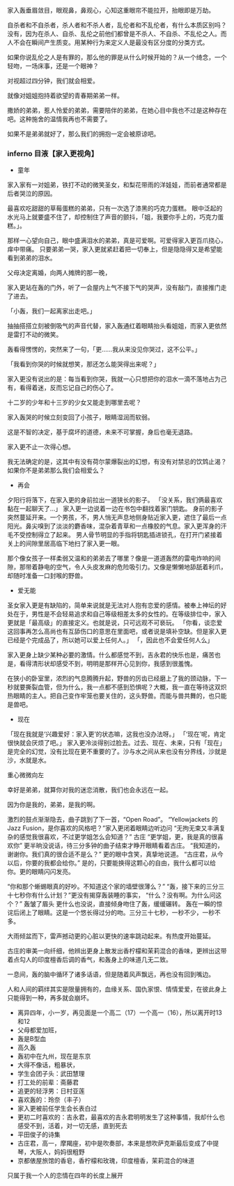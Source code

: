 



家入轰垂眉敛目，眼观鼻，鼻观心，心知这重眼帘不能拉开，抬眼即是万劫。



自杀者和不自杀者，杀人者和不杀人者，乱伦者和不乱伦者，有什么本质区别吗？没有，因为在杀人、自杀、乱伦之前他们都曾是不杀人、不自杀、不乱伦之人。而人不会在瞬间产生质变。用某种行为来定义人是最没有区分度的分类方式。

如果你说乱伦之人是有罪的，那么他的罪是从什么时候开始的？从一个绮念，一个轻吻，一场床事，还是一个眼神？





对视超过四分钟，我们就会相爱。


就像对姐姐抱持着欲望的青春期弟弟一样。



撒娇的弟弟，惹人怜爱的弟弟，需要陪伴的弟弟，在她心目中我也不过是这种存在吧。这种施舍的温情我再也不需要了。





如果不是弟弟就好了，那么我们的拥抱一定会被原谅吧。



### inferno 目液【家入更视角】

- 童年

家入家有一对姐弟，铁打不动的微笑圣女，和梨花带雨的洋娃娃，而前者通常都是后者哭泣的原因。

最喜欢吃甜甜的草莓蛋糕的弟弟，只有一次选了漆黑的巧克力蛋糕。
眼中泛起的水光马上就要盛不住了，却控制住了声音的颤抖，「姐，我要你手上的，巧克力蛋糕。」。

那样一心望向自己，眼中盛满泪水的弟弟，真是可爱啊。可爱得家入更百爪挠心，痒中带痛。
只要弟弟一哭，家入更就紧赶着把一切奉上，但是隐隐得又是希望能看到弟弟的泪水。

父母决定离婚，向两人摊牌的那一晚，

家入更站在轰的门外，听了一会屋内上气不接下气的哭声，没有敲门，直接推门走了进去。

「小轰，我们一起离家出走吧。」

抽抽搭搭立刻被倒吸气的声音代替，家入轰通红着眼睛抬头看姐姐，而家入更依然是雷打不动的微笑。

轰看得愣愣的，突然来了一句，「更……我从来没见你哭过，这不公平。」

「我看到你哭的时候就想笑，那还怎么能哭得出来呢？」

家入更没有说出的是：每当看到你哭，我就一心只想把你的泪水一滴不落地占为己有，看得着迷，反而忘记自己的伤心了。

十二岁的少年和十三岁的少女又能走到哪里去呢？


家入轰哭的时候立刻变回了小孩子，眼睛湿润而软弱。


这是不智的决定，基于腐坏的道德，未来不可掌握，身后也毫无退路。

家入更不止一次得心想。

我无法确定的是，这其中有没有荷尔蒙爆裂出的幻想，有没有对禁忌的饮鸩止渴？如果你不是弟弟那么我们会相爱么？

- 再会

夕阳行将落下，在家入更的身前拉出一道狭长的影子。
「没关系，我们俩最喜欢黏在一起聊天了...」 家入更一边说着一边在书包中翻找着家门钥匙。
身前的影子突然蔓延开来。一个男孩，不，男人悄无声息地侧身贴近家入更，遮住了最后一点阳光。鼻尖嗅到了淡淡的麝香味，混杂着青草和一点橡胶的气息。家入更浑身的汗毛不受控制得立了起来。
男人骨节明显的手指将钥匙插进锁孔，在打开门紧接着关上的间隙里居高临下地扫了家入更一眼。

那个像女孩子一样柔弱又温和的弟弟去了哪里？像是一道道轰然的雷电炸响的间隙，那带着静电的空气，令人头皮发麻的危险吸引力。又像是懒懒地舔舐着利爪，却随时准备一口封喉的野兽。

- 爱无能 

圣女家入更是有缺陷的，简单来说就是无法对人抱有恋爱的感情。被奉上神坛的好处在于，男性是不会轻易追求和自己等级相差太多的女性的。在等级排位中，家入更就是「最高级」的直接定义。也就是说，只可远观不可亵玩。
「你看，谈恋爱这回事再怎么高尚也有互舔伤口的意思在里面吧，或者说是填补空缺。但是家入更已经是个完成品了，所以她可以爱上任何人。」
「，因此也不会爱任何人么」

家入更身上缺少某种必要的激情。什么都感觉不到，吉永君的快乐也是，痛苦也是，看得清形状却感受不到，明明是那样开心见到你，我感到很羞愧。

在狭小的卧室里，浓烈的气息腾腾升起，野兽的厉齿已经磨上了我的颈动脉，下一秒就要撕裂血管，但为什么，我一点都不感到恐惧呢？大概，我一直在等待这双炽热眼睛的主人。把自己变作牢笼也要关住的，这头野兽。而能与兽共舞的，也只能是兽吧。

- 现在

「现在我就是‘兴趣爱好：家入更’的状态嘛，这我也没办法呀。」
「‘现在’呢，肯定很快就会厌烦了吧。」
家入更冷淡得别过脸去。过去、现在、未来，只有「现在」是完全的幻觉，没有比现在更不重要的了。沙与水之间从来也没有分界线，沙就是沙，水就是水。


重心微微向左

幸好是弟弟，就算你对我的迷恋消散，我们也会永远在一起。

因为你是我的，弟弟，是我的啊。













激烈的鼓点渐渐隐去，曲子跳到了下一首，“Open Road”。
“Yellowjackets 的Jazz Fusion，是你喜欢的风格吧？”家入更闭着眼睛边听边问
“无拘无束又丰满复杂的感觉我很喜欢，不过更学姐怎么会知道？” 古庄
“更学姐，更，我是真的很喜欢你”
更半晌没说话，待三分多钟的曲子结束才睁开眼睛看着古庄。
“我知道的，谢谢你。我们真的很合适不是么？” 更的眼中含笑，真挚地说道。
“古庄君，从今以后，你要的我都会给你。”
是的，只要能换得这颗心的自由，我什么都可以给你。更的眼睛闪闪发亮。

“你和那个蜥蜴眼真的好吵。不知道这个家的墙壁很薄么？”
“轰，接下来的三分三十七秒你有什么计划？”更没有揭穿轰装睡的事实，
“什么？没有啊。为什么问这个？” 轰皱了眉头
更什么也没说，直接倾身吻住了轰，缓缓碾转。
轰在一瞬的惊诧后闭上了眼睛。这是一个悠长得过分的吻。三分三十七秒，一秒不少，一秒不多。

大雨倾盆而下，雷声撼动更的心脏以更快的速率跳动起来。有热度开始蔓延。

古庄的审美一向纤细，他辨出更身上散发出香柠檬和茉莉混合的香味，更辨出这带着点勾人的印度檀香后调的香气，和轰身上的味道几无二致。

一息间，轰的脑中循环了诸多话语，但是随着风声飘远，再也没有回到嘴边。

人和人间的羁绊其实是限量拥有的，血缘关系、国仇家恨、情情爱爱，在彼此身上只能得到一种，再多就会崩坏。

- 离异四年，小一岁，再见面是一个高二（17）一个高一（16），所以离开时13和12
- 父母都爱加班，
- 轰是B型血
- 高久轰
- 轰初中在九州，现在是东京
- 大得不像话，粗暴状，
- 学生会团子头：武田慧理
- 打工处的前辈：斋藤君
- 追更的轻浮男：日村亚莲
- 喜欢轰的：玲奈（丰子）
- 家入更被前任学生会长表白过
- 更初二时喜欢的：吉永君，最喜欢的吉永君明明发生了这种事情，我却什么也感受不到，活着，对一切无感，直到死去
- 平田俊子的诗集
- 古庄君，高一，摩羯座，初中是吹奏部，本来是想吹萨克斯最后变成了中提琴，大阪人，妈妈很粗野
- 京都俵屋旅馆的香皂，香柠檬和玫瑰，印度檀香，茉莉混合的味道


只属于我一个人的恋情在四年的长度上展开